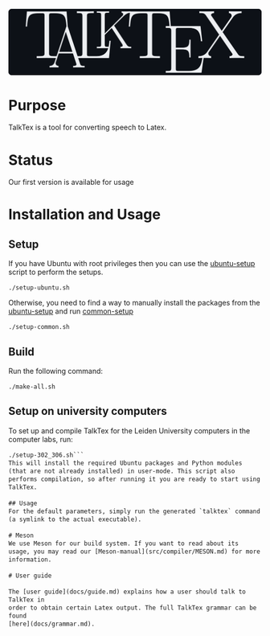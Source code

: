 ![TalkTeX](/images/logo-white-on-black.png?raw=true)

# Purpose

TalkTex is a tool for converting speech to Latex.

# Status

Our first version is available for usage

# Installation and Usage

## Setup 
If you have Ubuntu with root privileges then you can use the [ubuntu-setup](setup-ubuntu.sh) script to perform the setups.
```shell
./setup-ubuntu.sh
```
Otherwise, you need to find a way to manually install the packages from the [ubuntu-setup](setup-ubuntu.sh) and run [common-setup](setup-common.sh)
```shell
./setup-common.sh
```

## Build
Run the following command:
```shell
./make-all.sh
``` 

## Setup on university computers
To set up and compile TalkTex for the Leiden University computers in the computer labs, run:
```shell 
./setup-302_306.sh```
This will install the required Ubuntu packages and Python modules (that are not already installed) in user-mode. This script also performs compilation, so after running it you are ready to start using TalkTex.  

## Usage
For the default parameters, simply run the generated `talktex` command (a symlink to the actual executable). 

# Meson
We use Meson for our build system. If you want to read about its usage, you may read our [Meson-manual](src/compiler/MESON.md) for more information.

# User guide

The [user guide](docs/guide.md) explains how a user should talk to TalkTex in
order to obtain certain Latex output. The full TalkTex grammar can be found
[here](docs/grammar.md).
